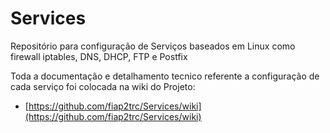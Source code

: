 # Services
Repositório para configuração de Serviços baseados em Linux como firewall iptables, DNS, DHCP, FTP e Postfix

Toda a documentação e detalhamento tecnico referente a configuração de cada serviço foi colocada na wiki do Projeto:

- [https://github.com/fiap2trc/Services/wiki](https://github.com/fiap2trc/Services/wiki)
